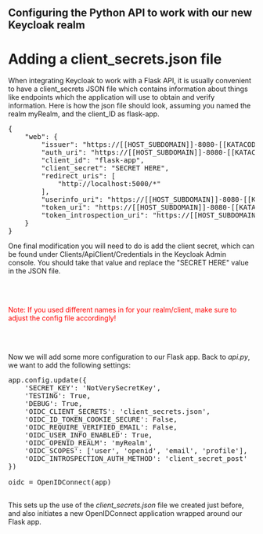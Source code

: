 ## Configuring the Python API to work with our new Keycloak realm

# Adding a client_secrets.json file
When integrating Keycloak to work with a Flask API, it is usually convenient to have a client_secrets JSON file which contains information about things like endpoints which the application will use to obtain and verify information. Here is how the json file should look, assuming you named the realm myRealm, and the client_ID as flask-app. 
<pre class="file" data-filename="project/client_secrets.json" data-target="replace">
{
    "web": {
        "issuer": "https://[[HOST_SUBDOMAIN]]-8080-[[KATACODA_HOST]].environments.katacoda.com/auth/realms/myRealm",
        "auth_uri": "https://[[HOST_SUBDOMAIN]]-8080-[[KATACODA_HOST]].environments.katacoda.com/auth/realms/myRealm/protocol/openid-connect/auth",
        "client_id": "flask-app",
        "client_secret": "SECRET HERE",
        "redirect_uris": [
            "http://localhost:5000/*"
        ],
        "userinfo_uri": "https://[[HOST_SUBDOMAIN]]-8080-[[KATACODA_HOST]].environments.katacoda.com/auth/realms/myRealm/protocol/openid-connect/userinfo", 
        "token_uri": "https://[[HOST_SUBDOMAIN]]-8080-[[KATACODA_HOST]].environments.katacoda.com/auth/realms/myRealm/protocol/openid-connect/token",
        "token_introspection_uri": "https://[[HOST_SUBDOMAIN]]-8080-[[KATACODA_HOST]].environments.katacoda.com/auth/realms/myRealm/protocol/openid-connect/token/introspect"
    }
} 
</pre>
One final modification you will need to do is add the client secret, which can be found under Clients/ApiClient/Credentials in the Keycloak Admin console. You should take that value and replace the "SECRET HERE" value in the JSON file.

</br>
</br>

<span style="color:red">Note: If you used different names in for your realm/client, make sure to adjust the config file accordingly!</span>

</br>
</br>

Now we will add some more configuration to our Flask app. Back to *api.py*, we want to add the following settings:
<pre class="file" data-filename="project/api.py" data-target="insert" data-marker="app = Flask(__name__)">
app.config.update({
    'SECRET_KEY': 'NotVerySecretKey',
    'TESTING': True,
    'DEBUG': True,
    'OIDC_CLIENT_SECRETS': 'client_secrets.json',
    'OIDC_ID_TOKEN_COOKIE_SECURE': False,
    'OIDC_REQUIRE_VERIFIED_EMAIL': False,
    'OIDC_USER_INFO_ENABLED': True,
    'OIDC_OPENID_REALM': 'myRealm',
    'OIDC_SCOPES': ['user', 'openid', 'email', 'profile'],
    'OIDC_INTROSPECTION_AUTH_METHOD': 'client_secret_post'
})

oidc = OpenIDConnect(app)

</pre>

This sets up the use of the *client_secrets.json* file we created just before, and also initiates a new OpenIDConnect application wrapped around our Flask app.
